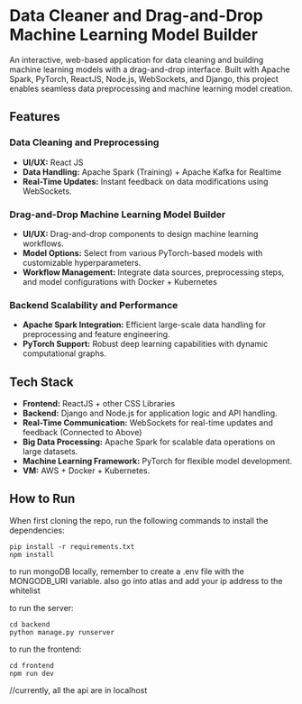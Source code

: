 # Data Cleaner and Drag-and-Drop Machine Learning Model Builder

An interactive, web-based application for data cleaning and building machine learning models with a drag-and-drop interface. Built with Apache Spark, PyTorch, ReactJS, Node.js, WebSockets, and Django, this project enables seamless data preprocessing and machine learning model creation.

## Features

### Data Cleaning and Preprocessing
- **UI/UX:** React JS
- **Data Handling:** Apache Spark (Training) + Apache Kafka for Realtime
- **Real-Time Updates:** Instant feedback on data modifications using WebSockets.

### Drag-and-Drop Machine Learning Model Builder
- **UI/UX:** Drag-and-drop components to design machine learning workflows.
- **Model Options:** Select from various PyTorch-based models with customizable hyperparameters.
- **Workflow Management:** Integrate data sources, preprocessing steps, and model configurations with Docker + Kubernetes

### Backend Scalability and Performance
- **Apache Spark Integration:** Efficient large-scale data handling for preprocessing and feature engineering.
- **PyTorch Support:** Robust deep learning capabilities with dynamic computational graphs.

## Tech Stack
- **Frontend:** ReactJS + other CSS Libraries
- **Backend:** Django and Node.js for application logic and API handling.
- **Real-Time Communication:** WebSockets for real-time updates and feedback (Connected to Above)
- **Big Data Processing:** Apache Spark for scalable data operations on large datasets.
- **Machine Learning Framework:** PyTorch for flexible model development.
- **VM:** AWS + Docker + Kubernetes.

## How to Run

When first cloning the repo, run the following commands to install the dependencies:

```
pip install -r requirements.txt
npm install
```

to run mongoDB locally, remember to create a .env file with the MONGODB_URI variable.
also go into atlas and add your ip address to the whitelist


to run the server:

```
cd backend
python manage.py runserver
```


to run the frontend:

```
cd frontend
npm run dev
``` 

//currently, all the api are in localhost